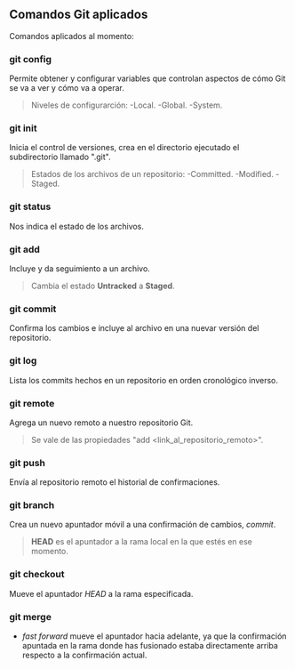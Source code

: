 ## Comandos Git aplicados

Comandos aplicados al momento:

### git config

Permite obtener y configurar variables que controlan aspectos de cómo Git se va a ver y cómo va a operar.

> Niveles de configurarción:
> -Local. 
> -Global. 
> -System.

### git init

Inicia el control de versiones, crea en el directorio ejecutado el subdirectorio llamado ".git".  

> Estados de los archivos de un repositorio:
> -Committed. 
> -Modified. 
> -Staged.

### git status

Nos indica el estado de los archivos.

### git add

Incluye y da seguimiento a un archivo.

> Cambia el estado **Untracked** a **Staged**.

### git commit

Confirma los cambios e incluye al archivo en una nuevar versión del repositorio.

### git log

Lista los commits hechos en un repositorio en orden cronológico inverso.

### git remote 

Agrega un nuevo remoto a nuestro repositorio Git.

> Se vale de las propiedades "add <alias> <link_al_repositorio_remoto>".

### git push

Envía al repositorio remoto el historial de confirmaciones.

### git branch

Crea un nuevo apuntador móvil a una confirmación de cambios, *commit*.

> **HEAD** es el apuntador a la rama local en la que estés en ese momento.

### git checkout

Mueve el apuntador *HEAD* a la rama especificada.

### git merge

- *fast forward* mueve el apuntador hacia adelante, ya que la confirmación apuntada en la rama donde has fusionado estaba directamente arriba respecto a la confirmación actual.

